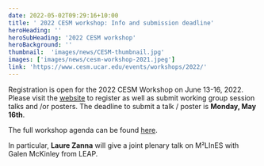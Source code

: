 ```yaml
---
date: 2022-05-02T09:29:16+10:00
title: ' 2022 CESM workshop: Info and submission deadline'
heroHeading: ''
heroSubHeading: '2022 CESM workshop'
heroBackground: ''
thumbnail:  'images/news/CESM-thumbnail.jpg'
images: ['images/news/cesm-workshop-2021.jpeg']
link: 'https://www.cesm.ucar.edu/events/workshops/2022/'
---
```


Registration is open for the 2022 CESM Workshop on June 13-16, 2022.
Please visit the [website](https://www.cesm.ucar.edu/events/workshops/2022/) to register as well as submit working group session talks and /or posters. The deadline to submit a talk / poster is **Monday, May 16th**.

The full workshop agenda can be found [here](https://www.cesm.ucar.edu/events/workshops/2022/files/2022-cesm-workshop-agenda.pdf).

In particular, **Laure Zanna** will give a joint plenary talk on M²LInES with Galen McKinley from LEAP.
